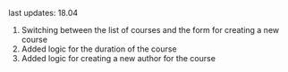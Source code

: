 last updates:
18.04
1. Switching between the list of courses and the form for creating a new course
2. Added logic for the duration of the course
3. Added logic for creating a new author for the course